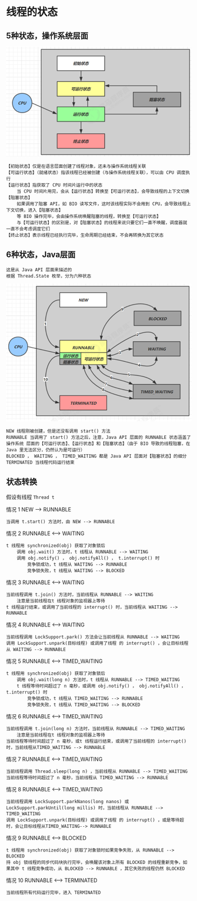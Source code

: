 # 线程的状态

## 5种状态，操作系统层面

![image-20210330110530262](images/image-20210330110530262.png)

```
【初始状态】仅是在语言层面创建了线程对象，还未与操作系统线程关联
【可运行状态】（就绪状态）指该线程已经被创建（与操作系统线程关联），可以由 CPU 调度执行
【运行状态】指获取了 CPU 时间片运行中的状态
	当 CPU 时间片用完，会从【运行状态】转换至【可运行状态】，会导致线程的上下文切换
【阻塞状态】
	如果调用了阻塞 API，如 BIO 读写文件，这时该线程实际不会用到 CPU，会导致线程上下文切换，进入【阻塞状态】
	等 BIO 操作完毕，会由操作系统唤醒阻塞的线程，转换至【可运行状态】
	与【可运行状态】的区别是，对【阻塞状态】的线程来说只要它们一直不唤醒，调度器就一直不会考虑调度它们
【终止状态】表示线程已经执行完毕，生命周期已经结束，不会再转换为其它状态
```

## 6种状态，Java层面

```
这是从 Java API 层面来描述的
根据 Thread.State 枚举，分为六种状态
```

![image-20210330105115337](images/image-20210330105115337.png)

```
NEW 线程刚被创建，但是还没有调用 start() 方法
RUNNABLE 当调用了 start() 方法之后，注意，Java API 层面的 RUNNABLE 状态涵盖了 操作系统 层面的【可运行状态】、【运行状态】和【阻塞状态】（由于 BIO 导致的线程阻塞，在 Java 里无法区分，仍然认为是可运行）
BLOCKED ， WAITING ， TIMED_WAITING 都是 Java API 层面对【阻塞状态】的细分
TERMINATED 当线程代码运行结束
```

## 状态转换

假设有线程 `Thread t`

情况 1 NEW --> RUNNABLE

```
当调用 t.start() 方法时，由 NEW --> RUNNABLE
```

情况 2 RUNNABLE <--> WAITING

```
t 线程用 synchronized(obj) 获取了对象锁后
	调用 obj.wait() 方法时，t 线程从 RUNNABLE --> WAITING
	调用 obj.notify() ， obj.notifyAll() ， t.interrupt() 时
		竞争锁成功，t 线程从 WAITING --> RUNNABLE
		竞争锁失败，t 线程从 WAITING --> BLOCKED
```

情况 3 RUNNABLE <--> WAITING

```
当前线程调用 t.join() 方法时，当前线程从 RUNNABLE --> WAITING
	注意是当前线程在t 线程对象的监视器上等待
t 线程运行结束，或调用了当前线程的 interrupt() 时，当前线程从 WAITING --> RUNNABLE
```

情况 4 RUNNABLE <--> WAITING

```
当前线程调用 LockSupport.park() 方法会让当前线程从 RUNNABLE --> WAITING
调用 LockSupport.unpark(目标线程) 或调用了线程 的 interrupt() ，会让目标线程从 WAITING --> RUNNABLE
```

情况 5 RUNNABLE <--> TIMED_WAITING

```
t 线程用 synchronized(obj) 获取了对象锁后
	调用 obj.wait(long n) 方法时，t 线程从 RUNNABLE --> TIMED_WAITING
	t 线程等待时间超过了 n 毫秒，或调用 obj.notify() ， obj.notifyAll() ， t.interrupt() 时
		竞争锁成功，t 线程从 TIMED_WAITING --> RUNNABLE
		竞争锁失败，t 线程从 TIMED_WAITING --> BLOCKED
```

情况 6 RUNNABLE <--> TIMED_WAITING

```
当前线程调用 t.join(long n) 方法时，当前线程从 RUNNABLE --> TIMED_WAITING
	注意是当前线程在t 线程对象的监视器上等待
当前线程等待时间超过了 n 毫秒，或t 线程运行结束，或调用了当前线程的 interrupt() 时，当前线程从TIMED_WAITING --> RUNNABLE
```

情况 7 RUNNABLE <--> TIMED_WAITING

```
当前线程调用 Thread.sleep(long n) ，当前线程从 RUNNABLE --> TIMED_WAITING
当前线程等待时间超过了 n 毫秒，当前线程从 TIMED_WAITING --> RUNNABLE
```

情况 8 RUNNABLE <--> TIMED_WAITING

```
当前线程调用 LockSupport.parkNanos(long nanos) 或 LockSupport.parkUntil(long millis) 时，当前线程从 RUNNABLE --> TIMED_WAITING
调用 LockSupport.unpark(目标线程) 或调用了线程 的 interrupt() ，或是等待超时，会让目标线程从TIMED_WAITING--> RUNNABLE
```

情况 9 RUNNABLE <--> BLOCKED

```
t 线程用 synchronized(obj) 获取了对象锁时如果竞争失败，从 RUNNABLE --> BLOCKED
持 obj 锁线程的同步代码块执行完毕，会唤醒该对象上所有 BLOCKED 的线程重新竞争，如果其中 t 线程竞争成功，从 BLOCKED --> RUNNABLE ，其它失败的线程仍然 BLOCKED
```

情况 10 RUNNABLE <--> TERMINATED

```
当前线程所有代码运行完毕，进入 TERMINATED
```

